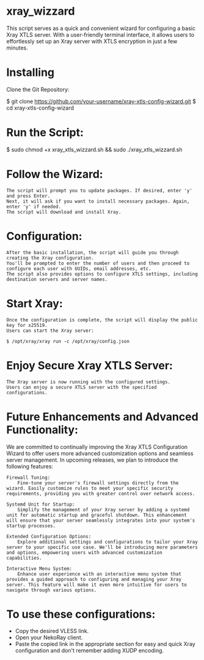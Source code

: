 # xray_wizzard
This script serves as a quick and convenient wizard for configuring a basic Xray XTLS server. With a user-friendly terminal interface, it allows users to effortlessly set up an Xray server with XTLS encryption in just a few minutes.

# Installing
Clone the Git Repository:


$ git clone https://github.com/your-username/xray-xtls-config-wizard.git
$ cd xray-xtls-config-wizard

# Run the Script:

$ sudo chmod +x xray_xtls_wizzard.sh && sudo ./xray_xtls_wizzard.sh 

# Follow the Wizard:

    The script will prompt you to update packages. If desired, enter 'y' and press Enter.
    Next, it will ask if you want to install necessary packages. Again, enter 'y' if needed.
    The script will download and install Xray.

# Configuration:

    After the basic installation, the script will guide you through creating the Xray configuration.
    You'll be prompted to enter the number of users and then proceed to configure each user with UUIDs, email addresses, etc.
    The script also provides options to configure XTLS settings, including destination servers and server names.

# Start Xray:

    Once the configuration is complete, the script will display the public key for x25519.
    Users can start the Xray server:

    $ /opt/xray/xray run -c /opt/xray/config.json

# Enjoy Secure Xray XTLS Server:

    The Xray server is now running with the configured settings.
    Users can enjoy a secure XTLS server with the specified configurations.

# Future Enhancements and Advanced Functionality:
We are committed to continually improving the Xray XTLS Configuration Wizard to offer users more advanced customization options and seamless server management. In upcoming releases, we plan to introduce the following features:

    Firewall Tuning:
        Fine-tune your server's firewall settings directly from the wizard. Easily customize rules to meet your specific security requirements, providing you with greater control over network access.

    Systemd Unit for Startup:
        Simplify the management of your Xray server by adding a systemd unit for automatic startup and graceful shutdown. This enhancement will ensure that your server seamlessly integrates into your system's startup processes.

    Extended Configuration Options:
        Explore additional settings and configurations to tailor your Xray server to your specific use case. We'll be introducing more parameters and options, empowering users with advanced customization capabilities.

    Interactive Menu System:
        Enhance user experience with an interactive menu system that provides a guided approach to configuring and managing your Xray server. This feature will make it even more intuitive for users to navigate through various options.

# To use these configurations:
- Copy the desired VLESS link.
- Open your NekoRay client.
- Paste the copied link in the appropriate section for easy and quick Xray configuration and don't remember adding XUDP encoding.
